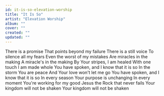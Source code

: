 ```yaml
---
id: it-is-so-elevation-worship
title: "It Is So"
artist: "Elevation Worship"
album: ""
cover: ""
created: ""
updated: ""
---
```


There is a promise
That points beyond my failure
There is a still voice
To silence all my fears
Even the worst of my mistakes
Are miracles in the making
A miracle's in the making
By Your stripes, I am healed
With one touch I am made whole
You have spoken, and I know that it is so
In the storm You are peace
And Your love won't let me go
You have spoken, and I know that it is so
In every season
Your purpose is unchanging
In every moment
You're working for my good
Jesus the Rock that never fails
Your kingdom will not be shaken
Your kingdom will not be shaken